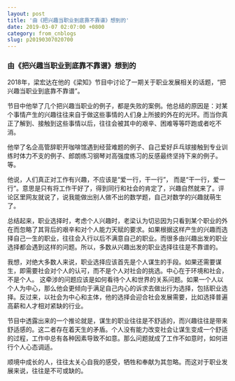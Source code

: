 ```yaml
---
layout: post
title: '由《把兴趣当职业到底靠不靠谱》想到的'
date: 2019-03-07 02:07:00 +0800
category: from_cnblogs
slug: p20190307020700
---
```

### 由《把兴趣当职业到底靠不靠谱》想到的

2018年，梁宏达在他的《梁知》节目中讨论了一期关于职业发展相关的话题，“把兴趣当职业到底靠不靠谱”。

节目中他举了几个把兴趣当职业的例子，都是失败的案例。他总结的原因是：对某个事情产生的兴趣往往来自于做这些事情的人们身上所披的外在的光环。而当你真正了解到、接触到这些事情以后，往往会被其中的艰辛、困难等等吓跑或者吃不消。

他举了名企高管辞职开咖啡馆遇到经营难题的例子、自己爱好乒乓球接触到专业训练时体力不支的例子、郎朗练习钢琴对高强度练习的反感最终坚持下来的例子。等。

他说，人们真正对工作有兴趣，不应该是“爱一行，干一行”， 而是“干一行，爱一行”。意思是只有将工作干好了，得到同行和社会的肯定了，兴趣自然就来了。评论区里网友就说了，说我能做出别人做不出的数学题，自己对数学的兴趣就萌生了。

总结起来，职业选择时，考虑个人兴趣时，老梁认为切忌因为只看到某个职业的外在而忽略了其背后的艰辛和对个人能力天赋的要求。如果根据这样产生的兴趣而选择自己一生的职业，往往会入行以后不满意自己的职业。而很多由兴趣出发的职业选择都会遇到这样的问题。所以，多数从兴趣出发的职业选择往往是不靠谱的。

我想，对绝大多数人来说，职业选择应该首先是个人谋生的手段。如果还需要谋生，即需要社会对个人的认可，而不是个人对社会的挑选。中心在于环境和社会，不是个人。
这牵涉的问题应该是如何看待个人和世界的关系问题。如果一个人以个人为中心，那么他会更倾向于满足自己内心的诉求去做出行为选择，包括职业选择。反过来，以社会为中心和主体，他的选择会迎合社会发展需要，比如选择普遍高薪和人才相对紧缺的行业。

节目中透露出来的一个推论就是，谋生的职业往往是不舒适的，而兴趣往往是带来舒适感的。这二者存在着天生的矛盾。个人没有能力改变社会让谋生变成一个舒适的过程，工作中总有各种因素导致不如意。那么问题就成了工作不如意时，如何进行个人心态调适。

顺境中成长的人，往往太关心自我的感受，牺牲和奉献为其忽略。而这对于职业发展来说，往往是不可或缺的。